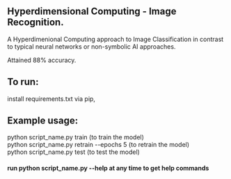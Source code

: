 ## Hyperdimensional Computing - Image Recognition.

A Hyperdimenional Computing approach to Image Classification in contrast to typical neural networks or non-symbolic AI approaches.

Attained 88% accuracy.

## To run: 

 install requirements.txt via pip,

## Example usage:

python script_name.py train (to train the model) <br>
python script_name.py retrain --epochs 5 (to retrain the model) <br>
python script_name.py test (to test the model)

#### run python script_name.py --help at any time to get help commands
